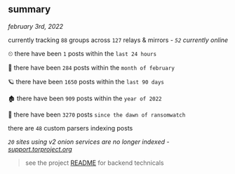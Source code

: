 
## summary
_february 3rd, 2022_

currently tracking `88` groups across `127` relays & mirrors - _`52` currently online_

⏲ there have been `1` posts within the `last 24 hours`

🦈 there have been `284` posts within the `month of february`

🪐 there have been `1650` posts within the `last 90 days`

🏚 there have been `909` posts within the `year of 2022`

🦕 there have been `3270` posts `since the dawn of ransomwatch`

there are `48` custom parsers indexing posts

_`20` sites using v2 onion services are no longer indexed - [support.torproject.org](https://support.torproject.org/onionservices/v2-deprecation/)_

> see the project [README](https://github.com/thetanz/ransomwatch#ransomwatch--) for backend technicals
